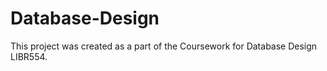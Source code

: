 # Database-Design
This project was created as a part of the Coursework for Database Design LIBR554.
